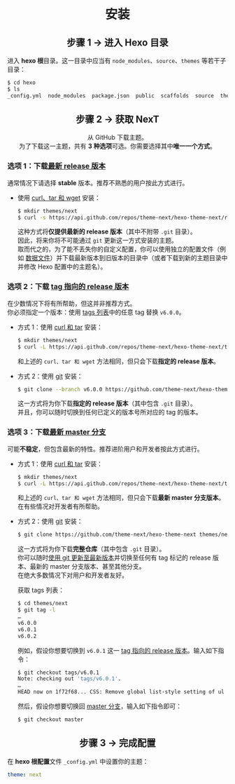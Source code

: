 <h1 align="center">安装</h1>

<h2 align="center">步骤 1 &rarr; 进入 Hexo 目录</h2>

进入 **hexo 根**目录。这一目录中应当有 `node_modules`、`source`、`themes` 等若干子目录：
   ```sh
   $ cd hexo
   $ ls
   _config.yml  node_modules  package.json  public  scaffolds  source  themes
   ```

<h2 align="center">步骤 2 &rarr; 获取 NexT</h2>

<p align="center">从 GitHub 下载主题。</br>
为了下载这一主题，共有 <b>3 种选项</b>可选。你需要选择其中<b>唯一一个方式</b>。</p>

### 选项 1：下载[最新 release 版本][releases-latest-url]</h3>

   通常情况下请选择 **stable** 版本。推荐不熟悉的用户按此方式进行。

   * 使用 [curl、tar 和 wget][curl-tar-wget-url] 安装：

     ```sh
     $ mkdir themes/next
     $ curl -s https://api.github.com/repos/theme-next/hexo-theme-next/releases/latest | grep tarball_url | cut -d '"' -f 4 | wget -i - -O- | tar -zx -C themes/next --strip-components=1
     ```
     这种方式将**仅提供最新的 release 版本**（其中不附带 `.git` 目录）。\
     因此，将来你将不可能通过 `git` 更新这一方式安装的主题。\
     取而代之的，为了能不丢失你的自定义配置，你可以使用独立的配置文件（例如 [数据文件][docs-data-files-url]）并下载最新版本到旧版本的目录中（或者下载到新的主题目录中并修改 Hexo 配置中的主题名）。

### 选项 2：下载 [tag 指向的 release 版本][releases-url]

   在少数情况下将有所帮助，但这并非推荐方式。\
   你必须指定一个版本：使用 [tags 列表][tags-url]中的任意 tag 替换 `v6.0.0`。

   * 方式 1：使用 [curl 和 tar][curl-tar-url] 安装：

     ```sh
     $ mkdir themes/next
     $ curl -L https://api.github.com/repos/theme-next/hexo-theme-next/tarball/v6.0.0 | tar -zxv -C themes/next --strip-components=1
     ```
     和上述的 `curl、tar 和 wget` 方法相同，但只会下载**指定的 release 版本**。

   * 方式 2：使用 [git][git-url] 安装：

     ```sh
     $ git clone --branch v6.0.0 https://github.com/theme-next/hexo-theme-next themes/next
     ```
     这一方式将为你下载**指定的 release 版本**（其中包含 `.git` 目录）。\
     并且，你可以随时切换到任何已定义的版本号所对应的 tag 的版本。

### 选项 3：下载[最新 master 分支][download-latest-url]

   可能**不稳定**，但包含最新的特性。推荐进阶用户和开发者按此方式进行。

   * 方式 1：使用 [curl 和 tar][curl-tar-url] 安装：

     ```sh
     $ mkdir themes/next
     $ curl -L https://api.github.com/repos/theme-next/hexo-theme-next/tarball | tar -zxv -C themes/next --strip-components=1
     ```
     和上述的 `curl、tar 和 wget` 方法相同，但只会下载**最新 master 分支版本**。\
     在有些情况对开发者有所帮助。

   * 方式 2：使用 [git][git-url] 安装：

     ```sh
     $ git clone https://github.com/theme-next/hexo-theme-next themes/next
     ```

     这一方式将为你下载**完整仓库**（其中包含 `.git` 目录）。\
     你可以随时[使用 git 更新至最新版本][update-with-git-url]并切换至任何有 tag 标记的 release 版本、最新的 master 分支版本、甚至其他分支。\
     在绝大多数情况下对用户和开发者友好。

     获取 tags 列表：

     ```sh
     $ cd themes/next
     $ git tag -l
     …
     v6.0.0
     v6.0.1
     v6.0.2
     ```

     例如，假设你想要切换到 `v6.0.1` 这一 [tag 指向的 release 版本][tags-url]。输入如下指令：

     ```sh
     $ git checkout tags/v6.0.1
     Note: checking out 'tags/v6.0.1'.
     …
     HEAD now on 1f72f68... CSS: Remove global list-style setting of ul
     ```

     然后，假设你想要切换回 [master 分支][commits-url]，输入如下指令即可：

     ```sh
     $ git checkout master
     ```

<h2 align="center">步骤 3 &rarr; 完成配置</h2>

在 **hexo 根配置**文件 `_config.yml` 中设置你的主题：

```yml
theme: next
```

[download-latest-url]: https://github.com/theme-next/hexo-theme-next/archive/master.zip
[releases-latest-url]: https://github.com/theme-next/hexo-theme-next/releases/latest
[releases-url]: https://github.com/theme-next/hexo-theme-next/releases
[tags-url]: https://github.com/theme-next/hexo-theme-next/tags
[commits-url]: https://github.com/theme-next/hexo-theme-next/commits/master

[git-url]: http://lmgtfy.com/?q=linux+git+install
[curl-tar-url]: http://lmgtfy.com/?q=linux+curl+tar+install
[curl-tar-wget-url]: http://lmgtfy.com/?q=linux+curl+tar+wget+install

[update-with-git-url]: https://github.com/theme-next/hexo-theme-next/blob/master/docs/cn/README.md#update
[docs-data-files-url]: https://github.com/theme-next/hexo-theme-next/blob/master/docs/cn/DATA-FILES.md
